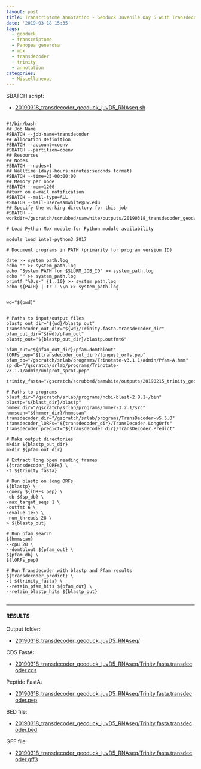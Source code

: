 ```yaml
---
layout: post
title: Transcriptome Annotation - Geoduck Juvenile Day 5 with Transdecoder on Mox
date: '2019-03-18 15:35'
tags:
  - geoduck
  - transcriptome
  - Panopea generosa
  - mox
  - transdecoder
  - trinity
  - annotation
categories:
  - Miscellaneous
---
```

SBATCH script:

- [20190318_transdecoder_geoduck_juvD5_RNAseq.sh](http://gannet.fish.washington.edu/Atumefaciens/20190318_transdecoder_geoduck_juvD5_RNAseq/20190318_transdecoder_geoduck_juvD5_RNAseq.sh)

<pre><code>
#!/bin/bash
## Job Name
#SBATCH --job-name=transdecoder
## Allocation Definition
#SBATCH --account=coenv
#SBATCH --partition=coenv
## Resources
## Nodes
#SBATCH --nodes=1
## Walltime (days-hours:minutes:seconds format)
#SBATCH --time=25-00:00:00
## Memory per node
#SBATCH --mem=120G
##turn on e-mail notification
#SBATCH --mail-type=ALL
#SBATCH --mail-user=samwhite@uw.edu
## Specify the working directory for this job
#SBATCH --workdir=/gscratch/scrubbed/samwhite/outputs/20190318_transdecoder_geoduck_juvD5_RNAseq

# Load Python Mox module for Python module availability

module load intel-python3_2017

# Document programs in PATH (primarily for program version ID)

date >> system_path.log
echo "" >> system_path.log
echo "System PATH for $SLURM_JOB_ID" >> system_path.log
echo "" >> system_path.log
printf "%0.s-" {1..10} >> system_path.log
echo ${PATH} | tr : \\n >> system_path.log


wd="$(pwd)"


# Paths to input/output files
blastp_out_dir="${wd}/blastp_out"
transdecoder_out_dir="${wd}/Trinity.fasta.transdecoder_dir"
pfam_out_dir="${wd}/pfam_out"
blastp_out="${blastp_out_dir}/blastp.outfmt6"

pfam_out="${pfam_out_dir}/pfam.domtblout"
lORFs_pep="${transdecoder_out_dir}/longest_orfs.pep"
pfam_db="/gscratch/srlab/programs/Trinotate-v3.1.1/admin/Pfam-A.hmm"
sp_db="/gscratch/srlab/programs/Trinotate-v3.1.1/admin/uniprot_sprot.pep"

trinity_fasta="/gscratch/scrubbed/samwhite/outputs/20190215_trinity_geoduck_juvD5_RNAseq/trinity_out_dir/Trinity.fasta"

# Paths to programs
blast_dir="/gscratch/srlab/programs/ncbi-blast-2.8.1+/bin"
blastp="${blast_dir}/blastp"
hmmer_dir="/gscratch/srlab/programs/hmmer-3.2.1/src"
hmmscan="${hmmer_dir}/hmmscan"
transdecoder_dir="/gscratch/srlab/programs/TransDecoder-v5.5.0"
transdecoder_lORFs="${transdecoder_dir}/TransDecoder.LongOrfs"
transdecoder_predict="${transdecoder_dir}/TransDecoder.Predict"

# Make output directories
mkdir ${blastp_out_dir}
mkdir ${pfam_out_dir}

# Extract long open reading frames
${transdecoder_lORFs} \
-t ${trinity_fasta}

# Run blastp on long ORFs
${blastp} \
-query ${lORFs_pep} \
-db ${sp_db} \
-max_target_seqs 1 \
-outfmt 6 \
-evalue 1e-5 \
-num_threads 28 \
> ${blastp_out}

# Run pfam search
${hmmscan}
--cpu 28 \
--domtblout ${pfam_out} \
${pfam_db} \
${lORFs_pep}

# Run Transdecoder with blastp and Pfam results
${transdecoder_predict} \
-t ${trinity_fasta} \
--retain_pfam_hits ${pfam_out} \
--retain_blastp_hits ${blastp_out}

</code></pre>



---

#### RESULTS

Output folder:

- [20190318_transdecoder_geoduck_juvD5_RNAseq/](http://gannet.fish.washington.edu/Atumefaciens/20190318_transdecoder_geoduck_juvD5_RNAseq/)

CDS FastA:

- [20190318_transdecoder_geoduck_juvD5_RNAseq/Trinity.fasta.transdecoder.cds](http://gannet.fish.washington.edu/Atumefaciens/20190318_transdecoder_geoduck_juvD5_RNAseq/Trinity.fasta.transdecoder.cds)

Peptide FastA:

- [20190318_transdecoder_geoduck_juvD5_RNAseq/Trinity.fasta.transdecoder.pep](http://gannet.fish.washington.edu/Atumefaciens/20190318_transdecoder_geoduck_juvD5_RNAseq/Trinity.fasta.transdecoder.pep)

BED file:

- [20190318_transdecoder_geoduck_juvD5_RNAseq/Trinity.fasta.transdecoder.bed](http://gannet.fish.washington.edu/Atumefaciens/20190318_transdecoder_geoduck_juvD5_RNAseq/Trinity.fasta.transdecoder.bed)

GFF file:

- [20190318_transdecoder_geoduck_juvD5_RNAseq/Trinity.fasta.transdecoder.gff3](http://gannet.fish.washington.edu/Atumefaciens/20190318_transdecoder_geoduck_juvD5_RNAseq/Trinity.fasta.transdecoder.gff3)
